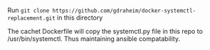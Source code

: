 Run `git clone https://github.com/gdraheim/docker-systemctl-replacement.git` in this directory

The cachet Dockerfile will copy the systemctl.py file in this repo to /usr/bin/systemctl. Thus maintaining ansible compatability. 